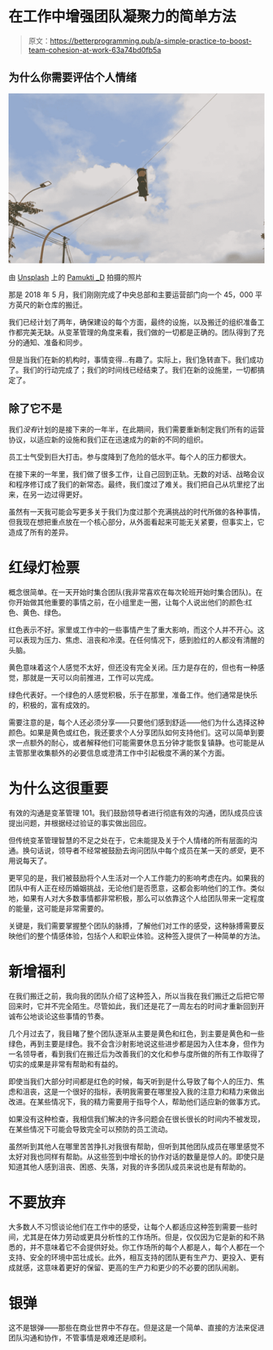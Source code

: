 # 在工作中增强团队凝聚力的简单方法

> 原文：<https://betterprogramming.pub/a-simple-practice-to-boost-team-cohesion-at-work-63a74bd0fb5a>

## 为什么你需要评估个人情绪

![](img/3f88b07c20415e1f5a46647e08524c9a.png)

由 [Unsplash](https://unsplash.com/s/photos/traffic-light?utm_source=unsplash&utm_medium=referral&utm_content=creditCopyText) 上的 [Pamukti _D](https://unsplash.com/@pamukti_d?utm_source=unsplash&utm_medium=referral&utm_content=creditCopyText) 拍摄的照片

那是 2018 年 5 月，我们刚刚完成了中央总部和主要运营部门向一个 45，000 平方英尺的新仓库的搬迁。

我们已经计划了两年，确保建设的每个方面，最终的设施，以及搬迁的组织准备工作都完美无缺。从变革管理的角度来看，我们做的一切都是正确的。团队得到了充分的通知、准备和同步。

但是当我们在新的机构时，事情变得…有趣了。实际上，我们急转直下。我们成功了。我们的行动完成了；我们的时间线已经结束了。我们在新的设施里，一切都搞定了。

## **除了它不是**

我们*没有*计划的是接下来的一年半，在此期间，我们需要重新制定我们所有的运营协议，以适应新的设施和我们正在迅速成为的新的不同的组织。

员工士气受到巨大打击。参与度降到了危险的低水平。每个人的压力都很大。

在接下来的一年里，我们做了很多工作，让自己回到正轨。无数的对话、战略会议和程序修订成了我们的新常态。最终，我们度过了难关。我们把自己从坑里挖了出来，在另一边过得更好。

虽然有一天我可能会写更多关于我们为度过那个充满挑战的时代所做的各种事情，但我现在想把重点放在一个核心部分，从外面看起来可能无关紧要，但事实上，它造成了所有的差异。

# **红绿灯检票**

概念很简单。在一天开始时集合团队(我非常喜欢在每次轮班开始时集合团队)。在你开始做其他重要的事情之前，在小组里走一圈，让每个人说出他们的颜色:红色、黄色、绿色。

红色表示不好。家里或工作中的一些事情产生了重大影响，而这个人并不开心。这可以表现为压力、焦虑、沮丧和冷漠。在任何情况下，感到脸红的人都没有清醒的头脑。

黄色意味着这个人感觉不太好，但还没有完全关闭。压力是存在的，但也有一种感觉，那就是一天可以向前推进，工作可以完成。

绿色代表好。一个绿色的人感觉积极，乐于在那里，准备工作。他们通常是快乐的，积极的，富有成效的。

需要注意的是，每个人还必须分享——只要他们感到舒适——他们为什么选择这种颜色。如果是黄色或红色，我还要求个人分享团队如何支持他们。这可以简单到要求一点额外的耐心，或者解释他们可能需要休息五分钟才能恢复镇静。也可能是从主管那里收集额外的必要信息或澄清工作中引起极度不满的某个方面。

# **为什么这很重要**

有效的沟通是变革管理 101。我们鼓励领导者进行彻底有效的沟通，团队成员应该提出问题，并根据经过验证的事实做出回应。

但传统变革管理智慧的不足之处在于，它未能提及关于个人情绪的所有层面的沟通。换句话说，领导者不经常被鼓励去询问团队中每个成员在某一天的*感受*，更不用说每天了。

更罕见的是，我们被鼓励将个人生活对一个人工作能力的影响考虑在内。如果我的团队中有人正在经历婚姻挑战，无论他们是否愿意，这都会影响他们的工作。类似地，如果有人对大多数事情都非常积极，那么可以依靠这个人给团队带来一定程度的能量，这可能是非常需要的。

关键是，我们需要掌握整个团队的脉搏，了解他们对工作的感受，这种脉搏需要反映他们的整个情感体验，包括个人和职业体验。这种签入提供了一种简单的方法。

# **新增福利**

在我们搬迁之前，我向我的团队介绍了这种签入，所以当我在我们搬迁之后把它带回来时，它并不完全陌生。尽管如此，我们还是花了一周左右的时间才重新回到开诚布公地谈论这些事情的节奏。

几个月过去了，我目睹了整个团队逐渐从主要是黄色和红色，到主要是黄色和一些绿色，再到主要是绿色。我不会含沙射影地说这些进步都是因为入住本身，但作为一名领导者，看到我们在搬迁后为改善我们的文化和参与度所做的所有工作取得了切实的成果是非常有帮助和有益的。

即使当我们大部分时间都是红色的时候，每天听到是什么导致了每个人的压力、焦虑和沮丧，这是一个很好的指标，表明我需要在哪里投入我的注意力和精力来做出改进。在某些情况下，我的精力需要用于指导个人，帮助他们适应新的做事方式。

如果没有这种检查，我相信我们解决的许多问题会在很长很长的时间内不被发现，在某些情况下可能会导致完全可以预防的员工流动。

虽然听到其他人在哪里苦苦挣扎对我很有帮助，但听到其他团队成员在哪里感觉不太好对我也同样有帮助。从这些签到中增长的协作对话的数量是惊人的。即使只是知道其他人感到沮丧、困惑、失落，对我的许多团队成员来说也是有帮助的。

# **不要放弃**

大多数人不习惯谈论他们在工作中的感受，让每个人都适应这种签到需要一些时间，尤其是在体力劳动或更具分析性的工作场所。但是，仅仅因为它是新的和不熟悉的，并不意味着它不会提供好处。你工作场所的每个人都是人，每个人都在一个支持、安全的环境中茁壮成长。此外，相互支持的团队更有生产力、更投入、更有成就感，这意味着更好的保留、更高的生产力和更少的不必要的团队闹剧。

# **银弹**

这不是银弹——那些在商业世界中不存在。但是这是一个简单、直接的方法来促进团队沟通和协作，不管事情是艰难还是顺利。